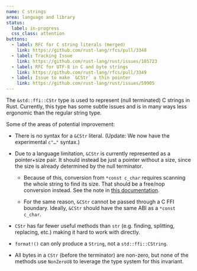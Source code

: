 ```yaml
---
name: C strings
area: language and library
status:
  label: in-progress
  css_class: attention
buttons:
  - label: RFC for C string literals (merged)
    link: https://github.com/rust-lang/rfcs/pull/3348
  - label: Tracking Issue
    link: https://github.com/rust-lang/rust/issues/105723
  - label: RFC for UTF-8 in C and byte strings
    link: https://github.com/rust-lang/rfcs/pull/3349
  - label: Issue to make `&CStr` a thin pointer
    link: https://github.com/rust-lang/rust/issues/59905
---
```

The `&std::ffi::CStr` type is used to represent (null terminated) C strings in Rust.
Currently, this type has some subtle issues and is in many ways less ergonomic than the regular string type.

Some of the areas of potential improvement:

- There is no syntax for a `&CStr` literal. (Update: We now have the experimental `c"…"` syntax.)

- Due to a language limitation, `&CStr` is currently represented as a pointer+size pair.
  It should instead be just a pointer without a size, since the size is already determined by the null terminator.

  - Because of this, conversion from `*const c_char` requires scanning the whole string to find its size.
    That should be a free/nop conversion instead.
    See the note in [this documentation](https://doc.rust-lang.org/stable/std/ffi/struct.CStr.html#method.to_bytes).

  - For the same reason, `&CStr` cannot be passed through a C FFI boundary.
    Ideally, `&CStr` should have the same ABI as a `*const c_char`.

- `CStr` has far fewer useful methods than `str` (e.g. finding, splitting, replacing, etc.) making it hard to work with directly.

- `format!()` can only produce a `String`, not a `std::ffi::CString`.

- All bytes in a `CStr` (before the terminator) are non-zero, but none of the
  methods use `NonZeroU8` to leverage the type system for this invariant.

